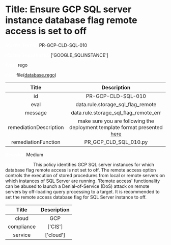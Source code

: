 



# Title: Ensure GCP SQL server instance database flag remote access is set to off


***<font color="white">Master Test Id:</font>*** PR-GCP-CLD-SQL-010

***<font color="white">Master Snapshot Id:</font>*** ['GOOGLE_SQLINSTANCE']

***<font color="white">type:</font>*** rego

***<font color="white">rule:</font>*** file([database.rego])  
  
  
  
  

|Title|Description|
| :---: | :---: |
|id|PR-GCP-CLD-SQL-010|
|eval|data.rule.storage_sql_flag_remote|
|message|data.rule.storage_sql_flag_remote_err|
|remediationDescription|make sure you are following the deployment template format presented <a href='https://cloud.google.com/sql/docs/mysql/admin-api/rest/v1beta4/instances' target='_blank'>here</a>|
|remediationFunction|PR_GCP_CLD_SQL_010.py|


***<font color="white">Severity:</font>*** Medium

***<font color="white">Description:</font>*** This policy identifies GCP SQL server instances for which database flag remote access is not set to off. The remote access option controls the execution of stored procedures from local or remote servers on which instances of SQL Server are running. 'Remote access' functionality can be abused to launch a Denial-of-Service (DoS) attack on remote servers by off-loading query processing to a target. It is recommended to set the remote access database flag for SQL Server instance to off.  
  
  

|Title|Description|
| :---: | :---: |
|cloud|GCP|
|compliance|['CIS']|
|service|['cloud']|



[database.rego]: https://github.com/prancer-io/prancer-compliance-test/tree/master/google/cloud/database.rego
